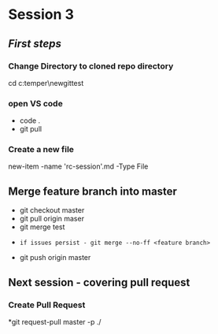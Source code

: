# Session 3 
## *First steps*

### **Change Directory to cloned repo directory**
cd c:temper\newgittest

### **open VS code**
* code .
* git pull

### **Create a new file**
new-item -name 'rc-session'.md -Type File


## Merge feature branch into master

* git checkout master
* git pull origin maser
* git merge test
*     if issues persist - git merge --no-ff <feature branch>
* git push origin master



## Next session - covering pull request

### Create Pull Request 
*git request-pull master -p ./
